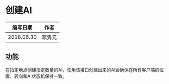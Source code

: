 # 创建AI

| 编写日期   | 作者   |
| ---------- | ------ |
| 2018.06.30 | 邓隽元 |

## 功能

在指定地点创建指定数量的AI，使用该接口创建出来的AI会确保在所有客户端的位置、转向和AI状态机保持一致。



